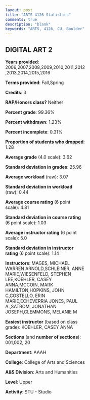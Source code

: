 ```yaml
---
layout: post
title: "ARTS 4126 Statistics"
comments: true
description: "blank"
keywords: "ARTS, 4126, CU, Boulder"
--- 
```

<head>
<script src="https://ajax.googleapis.com/ajax/libs/jquery/2.1.3/jquery.min.js"></script>
<script src="https://dl.dropboxusercontent.com/s/pc42nxpaw1ea4o9/highcharts.js?dl=0"></script>
<!-- <script src="../assets/js/highcharts.js"></script> -->
<style type="text/css">@font-face {
	font-family: "Bebas Neue";
	src: url(https://www.filehosting.org/file/details/544349/BebasNeue%20Regular.otf) format("opentype");
	}
	h1.Bebas { 
		font-family: "Bebas Neue", Verdana, Tahoma;
	}
</style>
</head>
<body>
	<div id="container" style="float: right; width: 45%; height: 88%; margin-left: 2.5%; margin-right: 2.5%;"></div>
	<script language="JavaScript">
		$(document).ready(function() {
		var chart = {type: 'column'};
		var title = {text: 'Grade Distribution'};
		var xAxis = {categories: ['A','B','C','D','F'],crosshair: true};
		var yAxis = {min: 0,title: {text: 'Percentage'}};
		var tooltip = {headerFormat: '<center><b><span style="font-size:20px">{point.key}</span></b></center>',
		               pointFormat: '<td style="padding:0"><b>{point.y:.1f}%</b></td>',
		               footerFormat: '</table>',shared: true,useHTML: true};
		var plotOptions = {column: {pointPadding: 0.0,borderWidth: 0}};  
		var credits = {enabled: false};var series= [{name: 'Percent',data: [75.41,19.02,4.26,0.66,0.66,]}];
		var json = {};
		json.chart = chart;
		json.title = title;
		json.tooltip = tooltip;
		json.xAxis = xAxis;
		json.yAxis = yAxis;  
		json.series = series;
		json.plotOptions = plotOptions;  
		json.credits = credits;
		$('#container').highcharts(json);
	});
	</script>
</body>
			   
## DIGITAL ART 2

**Years provided**: 2006,2007,2008,2009,2010,2011,2012,2013,2014,2015,2016

**Terms provided**: Fall,Spring

**Credits**: 3

**RAP/Honors class?** Neither

**Percent grade**: 99.36%

**Percent withdrawn**: 1.23%

**Percent incomplete**: 0.31%

**Proportion of students who dropped**: 1.28

**Average grade** (4.0 scale): 3.62

**Standard deviation in grades**: 25.96

**Average workload** (raw): 3.07

**Standard deviation in workload** (raw): 0.44

**Average course rating** (6 point scale): 4.81

**Standard deviation in course rating** (6 point scale): 1.03

**Average instructor rating** (6 point scale): 5.0

**Standard deviation in instructor rating** (6 point scale): 1.14

**Instructors**: MAGES, MICHAEL WARREN ARNOLD,SCHLEINER, ANNE MARIE,WIESENFELD, STEPHEN LEE,KOEHLER, CASEY ANNA,MCCOIN, MARK HAMILTON,HOPKINS, JOHN C,COSTELLO, ERIN MARIE,ECHEVERRIA JONES, PAUL A.,SATROM, JONATHAN JOSEPH,CLEMMONS, MELANIE M

**Easiest instructor** (based on class grade): KOEHLER, CASEY ANNA

**Sections** (and **number of sections**): 001,002, 20

**Department**: AAAH

**College**: College of Arts and Sciences

**A&S Division**: Arts and Humanities

**Level**: Upper

**Activity**: STU - Studio